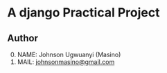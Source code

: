# A django Practical Project
## Author
0. NAME: Johnson Ugwuanyi (Masino)
1. MAIL: johnsonmasino@gmail.com